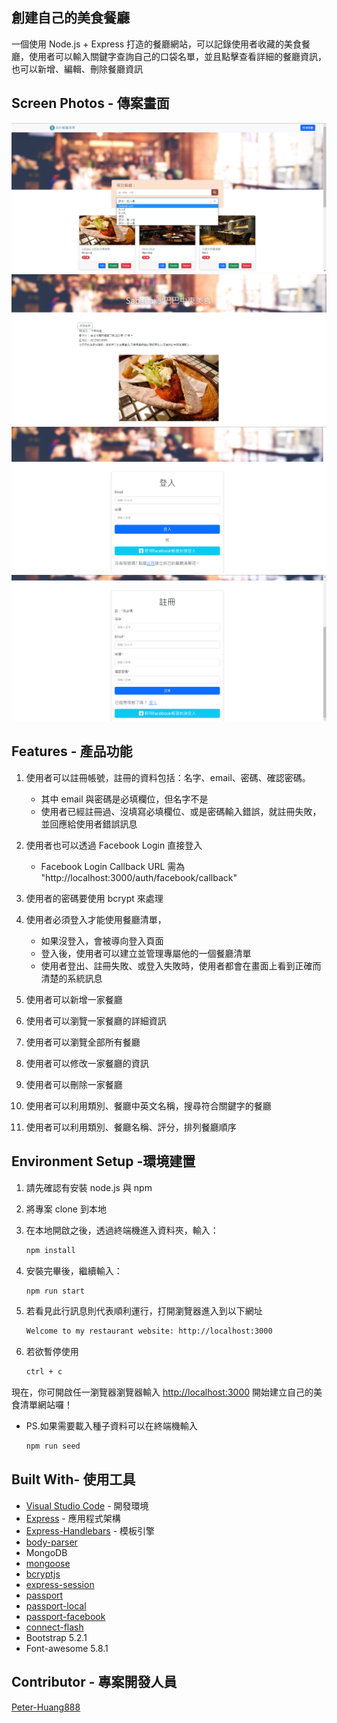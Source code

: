 ## 創建自己的美食餐廳
一個使用 Node.js + Express 打造的餐廳網站，可以記錄使用者收藏的美食餐廳，使用者可以輸入關鍵字查詢自己的口袋名單，並且點擊查看詳細的餐廳資訊，也可以新增、編輯、刪除餐廳資訊

## Screen Photos - 傳案畫面
![image](https://github.com/Peter-Huang888/RESTAURANT-LIST/blob/main/public/img/homePage.jpg)
![image](https://github.com/Peter-Huang888/RESTAURANT-LIST/blob/main/public/img/restaurantInfo.jpg)
![image](https://github.com/Peter-Huang888/RESTAURANT-LIST/blob/main/public/img/loginPage.jpg)
![image](https://github.com/Peter-Huang888/RESTAURANT-LIST/blob/main/public/img/registerPage.jpg)

## Features - 產品功能
1. 使用者可以註冊帳號，註冊的資料包括：名字、email、密碼、確認密碼。
   - 其中 email 與密碼是必填欄位，但名字不是
   - 使用者已經註冊過、沒填寫必填欄位、或是密碼輸入錯誤，就註冊失敗，並回應給使用者錯誤訊息
2. 使用者也可以透過 Facebook Login 直接登入
   - Facebook Login Callback URL 需為 "http://localhost:3000/auth/facebook/callback"
3. 使用者的密碼要使用 bcrypt 來處理

4. 使用者必須登入才能使用餐廳清單，
   - 如果沒登入，會被導向登入頁面
   - 登入後，使用者可以建立並管理專屬他的一個餐廳清單
   - 使用者登出、註冊失敗、或登入失敗時，使用者都會在畫面上看到正確而清楚的系統訊息
5. 使用者可以新增一家餐廳
6. 使用者可以瀏覽一家餐廳的詳細資訊
7. 使用者可以瀏覽全部所有餐廳
8. 使用者可以修改一家餐廳的資訊
9. 使用者可以刪除一家餐廳
10. 使用者可以利用類別、餐廳中英文名稱，搜尋符合關鍵字的餐廳
11. 使用者可以利用類別、餐廳名稱、評分，排列餐廳順序

## Environment Setup -環境建置
1. 請先確認有安裝 node.js 與 npm
2. 將專案 clone 到本地
3. 在本地開啟之後，透過終端機進入資料夾，輸入：

   ```bash
   npm install
   ```

4. 安裝完畢後，繼續輸入：

   ```bash
   npm run start
   ```

5. 若看見此行訊息則代表順利運行，打開瀏覽器進入到以下網址

   ```bash
   Welcome to my restaurant website: http://localhost:3000
   ```

6. 若欲暫停使用

   ```bash
   ctrl + c
   ```

現在，你可開啟任一瀏覽器瀏覽器輸入 [http://localhost:3000](http://localhost:3000) 開始建立自己的美食清單網站囉！

- PS.如果需要載入種子資料可以在終端機輸入
   ```bash
   npm run seed
   ```

## Built With- 使用工具
- [Visual Studio Code](https://visualstudio.microsoft.com/zh-hant/) - 開發環境
- [Express](https://www.npmjs.com/package/express) - 應用程式架構
- [Express-Handlebars](https://www.npmjs.com/package/express-handlebars) - 模板引擎
- [body-parser](https://www.npmjs.com/package/body-parser)
- MongoDB
- [mongoose](https://www.npmjs.com/package/mongoose)
- [bcryptjs](https://www.npmjs.com/package/bcryptjs)
- [express-session](https://www.npmjs.com/package/express-session)
- [passport](https://www.npmjs.com/package/passport)
- [passport-local](https://www.npmjs.com/package/passport-local)
- [passport-facebook](https://www.npmjs.com/package/passport-facebook)
- [connect-flash](https://www.npmjs.com/package/connect-flash)
- Bootstrap 5.2.1
- Font-awesome 5.8.1
## Contributor - 專案開發人員

[Peter-Huang888](https://github.com/Peter-Huang888)